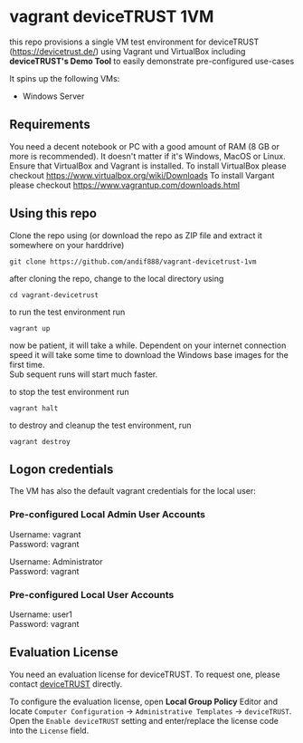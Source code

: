 # vagrant deviceTRUST 1VM

this repo provisions a single VM test environment for deviceTRUST (https://devicetrust.de/) using Vagrant und VirtualBox including **deviceTRUST's Demo Tool** to easily demonstrate pre-configured use-cases

It spins up the following VMs:

- Windows Server

## Requirements
You need a decent notebook or PC with a good amount of RAM (8 GB or more is recommended). 
It doesn't matter if it's Windows, MacOS or Linux. Ensure that VirtualBox and Vagrant is installed. 
To install VirtualBox please checkout https://www.virtualbox.org/wiki/Downloads 
To install Vargant please checkout https://www.vagrantup.com/downloads.html

## Using this repo

Clone the repo using (or download the repo as ZIP file and extract it somewhere on your harddrive)
```
git clone https://github.com/andif888/vagrant-devicetrust-1vm
```

after cloning the repo, change to the local directory using
```
cd vagrant-devicetrust
```

to run the test environment run
```
vagrant up
```

now be patient, it will take a while. 
Dependent on your internet connection speed it will take some time to download the Windows base images for the first time.  
Sub sequent runs will start much faster.

to stop the test environment run
```
vagrant halt
```

to destroy and cleanup the test environment, run
```
vagrant destroy
```

## Logon credentials

The VM has also the default vagrant credentials for the local user:  
### Pre-configured Local Admin User Accounts  

Username: vagrant  
Password: vagrant  

Username: Administrator  
Password: vagrant

### Pre-configured Local User Accounts
Username: user1  
Password: vagrant  


## Evaluation License

You need an evaluation license for deviceTRUST. To request one, please contact [deviceTRUST](https://devicetrust.com) directly. 

To configure the evaluation license, open **Local Group Policy** Editor and locate `Computer Configuration` -> `Administrative Templates` -> `deviceTRUST`.  
Open the `Enable deviceTRUST` setting and enter/replace the license code into the `License` field. 
